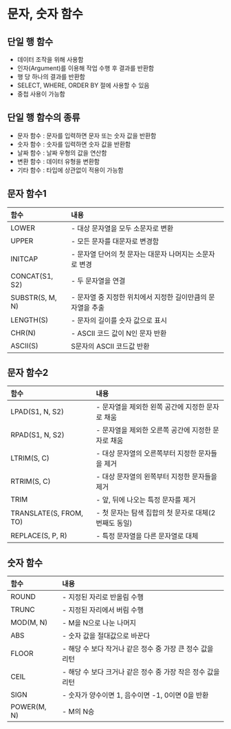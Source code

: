 # 문자, 숫자 함수
## 단일 행 함수
- 데이터 조작을 위해 사용함
- 인자(Argument)를 이용해 작업 수행 후 결과를 반환함
- 행 당 하나의 결과를 반환함
- SELECT, WHERE, ORDER BY 절에 사용할 수 있음
- 중첩 사용이 가능함

## 단일 행 함수의 종류
- 문자 함수 : 문자를 입력하면 문자 또는 숫자 값을 반환함
- 숫자 함수 : 숫자를 입력하면 숫자 값을 반환함
- 날짜 함수 : 날짜 우형의 값을 연산함
- 변환 함수 : 데이터 유형을 변환함
- 기타 함수 : 타입에 상관없이 적용이 가능함

## 문자 함수1
|함수|내용|
|:--|:--|
|LOWER|- 대상 문자열을 모두 소문자로 변환|
|UPPER|- 모든 문자를 대문자로 변경함|
|INITCAP|- 문자열 단어의 첫 문자는 대문자 나머지는 소문자로 변경|
|CONCAT(S1, S2)|- 두 문자열을 연결|
|SUBSTR(S, M, N)|- 문자열 중 지정한 위치에서 지정한 길이만큼의 문자열을 추출|
|LENGTH(S)|- 문자의 길이를 숫자 값으로 표시|
|CHR(N)|- ASCII 코드 값이 N인 문자 반환|
|ASCII(S)|S문자의 ASCII 코드값 반환|

## 문자 함수2
|함수|내용|
|:--|:--|
|LPAD(S1, N, S2)|- 문자열을 제외한 왼쪽 공간에 지정한 문자로 채움|
|RPAD(S1, N, S2)|- 문자열을 제외한 오른쪽 공간에 지정한 문자로 채움|
|LTRIM(S, C)|- 대상 문자열의 오른쪽부터 지정한 문자들을 제거|
|RTRIM(S, C)|- 대상 문자열의 왼쪽부터 지정한 문자들을 제거|
|TRIM|- 앞, 뒤에 나오는 특정 문자를 제거|
|TRANSLATE(S, FROM, TO)|- 첫 문자는 탐색 집합의 첫 문자로 대체(2번째도 동일)|
|REPLACE(S, P, R)|- 특정 문자열을 다른 문자열로 대체|

## 숫자 함수
|함수|내용|
|:--|:--|
|ROUND|- 지정된 자리로 반올림 수행|
|TRUNC|- 지정된 자리에서 버림 수행|
|MOD(M, N)|- M을 N으로 나눈 나머지|
|ABS|- 숫자 값을 절대값으로 바꾼다|
|FLOOR|- 해당 수 보다 작거나 같은 정수 중 가장 큰 정수 값을 리턴|
|CEIL|- 해당 수 보다 크거나 같은 정수 중 가장 작은 정수 값을 리턴|
|SIGN|- 숫자가 양수이면 1, 음수이면 -1, 0이면 0을 반환|
|POWER(M, N)|- M의 N승|